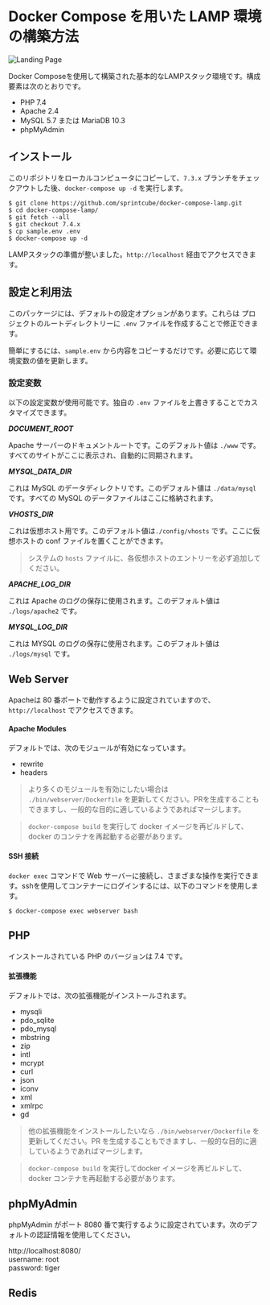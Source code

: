 # Docker Compose を用いた LAMP 環境の構築方法

![Landing Page](https://preview.ibb.co/gOTa0y/LAMP_STACK.png)

Docker Composeを使用して構築された基本的なLAMPスタック環境です。構成要素は次のとおりです。

* PHP 7.4
* Apache 2.4
* MySQL 5.7 または MariaDB 10.3
* phpMyAdmin

## インストール

このリポジトリをローカルコンピュータにコピーして、`7.3.x` ブランチをチェックアウトした後、`docker-compose up -d` を実行します。

```shell
$ git clone https://github.com/sprintcube/docker-compose-lamp.git
$ cd docker-compose-lamp/
$ git fetch --all
$ git checkout 7.4.x
$ cp sample.env .env
$ docker-compose up -d
```

LAMPスタックの準備が整いました。`http://localhost` 経由でアクセスできます。

## 設定と利用法

このパッケージには、デフォルトの設定オプションがあります。これらは プロジェクトのルートディレクトリーに `.env` ファイルを作成することで修正できます。

簡単にするには、`sample.env` から内容をコピーするだけです。必要に応じて環境変数の値を更新します。

### 設定変数

以下の設定変数が使用可能です。独自の `.env` ファイルを上書きすることでカスタマイズできます。

_**DOCUMENT_ROOT**_

Apache サーバーのドキュメントルートです。このデフォルト値は `./www` です。すべてのサイトがここに表示され、自動的に同期されます。

_**MYSQL_DATA_DIR**_

これは MySQL のデータディレクトリです。このデフォルト値は `./data/mysql` です。すべての MySQL のデータファイルはここに格納されます。

_**VHOSTS_DIR**_

これは仮想ホスト用です。このデフォルト値は`./config/vhosts` です。ここに仮想ホストの conf ファイルを置くことができます。

> システムの `hosts` ファイルに、各仮想ホストのエントリーを必ず追加してください。

_**APACHE_LOG_DIR**_

これは Apache のログの保存に使用されます。このデフォルト値は `./logs/apache2` です。

_**MYSQL_LOG_DIR**_

これは MYSQL のログの保存に使用されます。このデフォルト値は `./logs/mysql` です。

## Web Server

Apacheは 80 番ポートで動作するように設定されていますので、`http://localhost` でアクセスできます。

#### Apache Modules

デフォルトでは、次のモジュールが有効になっています。

* rewrite
* headers

> より多くのモジュールを有効にしたい場合は `./bin/webserver/Dockerfile` を更新してください。PRを生成することもできますし、一般的な目的に適しているようであればマージします。

> `docker-compose build` を実行して docker イメージを再ビルドして、docker のコンテナを再起動する必要があります。

#### SSH 接続

`docker exec` コマンドで Web サーバーに接続し、さまざまな操作を実行できます。sshを使用してコンテナーにログインするには、以下のコマンドを使用します。

```shell
$ docker-compose exec webserver bash
```

## PHP

インストールされている PHP のバージョンは 7.4 です。

#### 拡張機能

デフォルトでは、次の拡張機能がインストールされます。

* mysqli
* pdo_sqlite
* pdo_mysql
* mbstring
* zip
* intl
* mcrypt
* curl
* json
* iconv
* xml
* xmlrpc
* gd

> 他の拡張機能をインストールしたいなら `./bin/webserver/Dockerfile` を更新してください。PR を生成することもできますし、一般的な目的に適しているようであればマージします。

> `docker-compose build` を実行してdocker イメージを再ビルドして、docker コンテナを再起動する必要があります。

## phpMyAdmin

phpMyAdmin がポート 8080 番で実行するように設定されています。次のデフォルトの認証情報を使用してください。

http://localhost:8080/  
username: root  
password: tiger

## Redis
